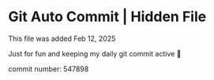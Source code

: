 # Git Auto Commit | Hidden File

This file was added Feb 12, 2025

Just for fun and keeping my daily git commit active 🤪

commit number: 547898
